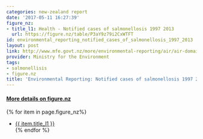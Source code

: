 ```yaml
---
categories: new-zealand report
date: '2017-05-11 16:27:39'
figure_nz:
- title_l1: Health - Notified cases of salmonellosis 1997 2013
  url: https://figure.nz/table/P3aY9z79i2CxWTFT
id: environmental_reporting_notified_cases_of_salmonellosis_1997_2013
layout: post
link: http://www.mfe.govt.nz/more/environmental-reporting/air/air-domain-report-2014/data-and-supporting-information/data-files
provider: Ministry for the Environment
tags:
- salmonellisis
- figure.nz
title: 'Environmental Reporting: Notified cases of salmonellosis 1997 2013'
---
```


<h4><u> More details on figure.nz</u></h4>
{% for item in page.figure_nz%}
<ul class="post-list-l2">
    <li><a href="{{ item.url }}">{{ item.title_l1 }}</a></li>
{% endfor %}
</ul>